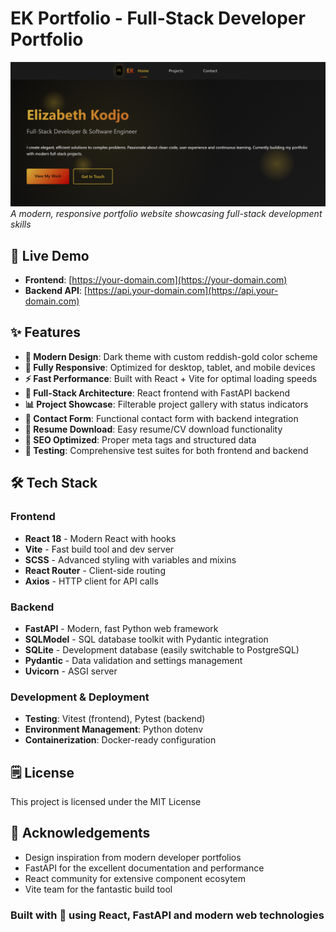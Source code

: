 # EK Portfolio - Full-Stack Developer Portfolio

![alt text](image.png)
_A modern, responsive portfolio website showcasing full-stack development skills_

## 🚀 Live Demo

- **Frontend**: [https://your-domain.com](https://your-domain.com)
- **Backend API**: [https://api.your-domain.com](https://api.your-domain.com)

## ✨ Features

- **🎨 Modern Design**: Dark theme with custom reddish-gold color scheme
- **📱 Fully Responsive**: Optimized for desktop, tablet, and mobile devices
- **⚡ Fast Performance**: Built with React + Vite for optimal loading speeds
- **🔧 Full-Stack Architecture**: React frontend with FastAPI backend
- **📊 Project Showcase**: Filterable project gallery with status indicators
- **📧 Contact Form**: Functional contact form with backend integration
- **📄 Resume Download**: Easy resume/CV download functionality
- **🎯 SEO Optimized**: Proper meta tags and structured data
- **🧪 Testing**: Comprehensive test suites for both frontend and backend

## 🛠️ Tech Stack

### Frontend

- **React 18** - Modern React with hooks
- **Vite** - Fast build tool and dev server
- **SCSS** - Advanced styling with variables and mixins
- **React Router** - Client-side routing
- **Axios** - HTTP client for API calls

### Backend

- **FastAPI** - Modern, fast Python web framework
- **SQLModel** - SQL database toolkit with Pydantic integration
- **SQLite** - Development database (easily switchable to PostgreSQL)
- **Pydantic** - Data validation and settings management
- **Uvicorn** - ASGI server

### Development & Deployment

- **Testing**: Vitest (frontend), Pytest (backend)
- **Environment Management**: Python dotenv
- **Containerization**: Docker-ready configuration

## 🗒️ License

This project is licensed under the MIT License

## 🙏 Acknowledgements

- Design inspiration from modern developer portfolios
- FastAPI for the excellent documentation and performance
- React community for extensive component ecosytem
- Vite team for the fantastic build tool

### Built with 💖 using React, FastAPI and modern web technologies
